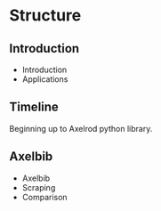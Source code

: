 Structure
=========

Introduction
------------
- Introduction
- Applications

Timeline
--------
Beginning up to Axelrod python library.

Axelbib
-------
- Axelbib
- Scraping
- Comparison
